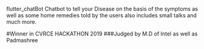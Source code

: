  flutter_chatBot
Chatbot to tell your Disease on the basis of the symptoms as well as some home remedies told by the users also includes small talks and much more.

#Winner in CVRCE HACKATHON 2019
###Judged by M.D of Intel as well as Padmashree
